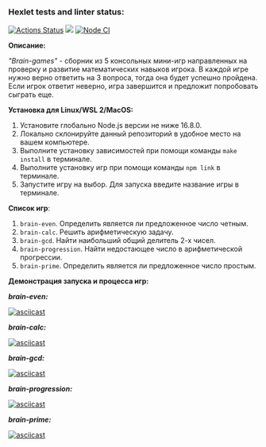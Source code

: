 ### Hexlet tests and linter status:
[![Actions Status](https://github.com/artm73/frontend-project-lvl1/workflows/hexlet-check/badge.svg)](https://github.com/artm73/frontend-project-lvl1/actions)
<a href="https://codeclimate.com/github/artm73/frontend-project-lvl1"><img src="https://api.codeclimate.com/v1/badges/a99a88d28ad37a79dbf6/maintainability" /></a>
[![Node CI](https://github.com/artm73/frontend-project-lvl1/actions/workflows/linter-check.yml/badge.svg?branch=main)](https://github.com/artm73/frontend-project-lvl1/actions/workflows/linter-check.yml)

**Описание:**

_"Brain-games"_ - сборник из 5 консольных мини-игр направленных на проверку и развитие математических навыков игрока. В каждой игре нужно верно ответить на 3 вопроса, тогда она будет успешно пройдена. Если игрок ответит неверно, игра завершится и предложит попробовать сыграть еще.

**Установка для Linux/WSL 2/MacOS:**
1. Установите глобально Node.js версии не ниже 16.8.0.
2. Локально склонируйте данный репозиторий в удобное место на вашем компьютере.
3. Выполните установку зависимостей при помощи команды `make install` в терминале.
4. Выполните установку игр при помощи команды `npm link` в терминале.
5. Запустите игру на выбор. Для запуска введите название игры в терминале.

**Список игр**:
1. `brain-even`. Определить является ли предложенное число четным.
2. `brain-calc`. Решить арифметическую задачу.
3. `brain-gcd`. Найти наибольший общий делитель 2-х чисел.
4. `brain-progression`. Найти недостающее число в арифметической прогрессии.
5. `brain-prime`. Определить является ли предложенное число простым.

**Демонстрация запуска и процесса игр:**

_**brain-even:**_

[![asciicast](https://asciinema.org/a/YsyLomDIQ32azrLC8P9uT0ePa.svg)](https://asciinema.org/a/YsyLomDIQ32azrLC8P9uT0ePa)

_**brain-calc:**_

[![asciicast](https://asciinema.org/a/oNd2qJNxFzFdZcjgjjJUCAGZK.svg)](https://asciinema.org/a/oNd2qJNxFzFdZcjgjjJUCAGZK)

_**brain-gcd:**_ 

[![asciicast](https://asciinema.org/a/E40O0XyeyMcsQdzP2ozbb6Fgy.svg)](https://asciinema.org/a/E40O0XyeyMcsQdzP2ozbb6Fgy)

_**brain-progression:**_

[![asciicast](https://asciinema.org/a/Fb06qmjEJwlKy5YczCP29tMk3.svg)](https://asciinema.org/a/Fb06qmjEJwlKy5YczCP29tMk3)

_**brain-prime:**_

[![asciicast](https://asciinema.org/a/441587.svg)](https://asciinema.org/a/441587)
